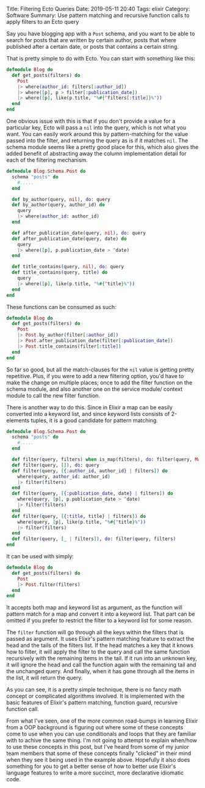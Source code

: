 Title: Filtering Ecto Queries
Date: 2019-05-11 20:40
Tags: elixir
Category: Software
Summary: Use pattern matching and recursive function calls to apply filters to an Ecto query

Say you have blogging app with a `Post` schema, and you want to be able to search for posts that are written by certain author, posts that where published after a certain date, or posts that contains a certain string.

That is pretty simple to do with Ecto. You can start with something like this:

```elixir
defmodule Blog do
  def get_posts(filters) do
    Post
    |> where(author_id: filters[:author_id])
    |> where([p], p > filter[:publication_date])
    |> where([p], like(p.title, "%#{^filters[:title]}%"))
  end
end
```

One obvious issue with this is that if you don't provide a value for a particular key, Ecto will pass a `nil` into the query, which is not what you want. You can easily work around this by pattern-matching for the value passed into the filter, and returning the query as is if it matches `nil`. The schema module seems like a pretty good place for this, which also gives the added benefit of abstracting away the column implementation detail for each of the filtering mechanism.

```elixir
defmodule Blog.Schema.Post do
  schema "posts" do
    #.....
  end

  def by_author(query, nil), do: query
  def by_author(query, author_id) do
    query
    |> where(author_id: author_id)
  end

  def after_publication_date(query, nil), do: query
  def after_publication_date(query, date) do
    query
    |> where([p], p.publication_date > ^date)
  end

  def title_contains(query, nil), do: query
  def title_contains(query, title) do
    query
    |> where([p], like(p.title, "%#{^title}%"))
  end
end
```

These functions can be consumed as such:

```elixir
defmodule Blog do
  def get_posts(filters) do
    Post
    |> Post.by_author(filter[:author_id])
    |> Post.after_publication_date(filter[:publication_date])
    |> Post.title_contains(filter[:title])
  end
end
```

So far so good, but all the match-clauses for the `nil` value is getting pretty repetitive. Plus, if you were to add a new filtering option, you'd have to make the change on multiple places; once to add the filter function on the schema module, and also another one on the service module/ context module to call the new filter function.

There is another way to do this. Since in Elixir a map can be easily converted into a keyword list, and since keyword lists consists of 2-elements tuples, it is a good candidate for pattern matching.

```elixir
defmodule Blog.Schema.Post do
  schema "posts" do
    #.....
  end

  def filter(query, filters) when is_map(filters), do: filter(query, Map.to_list(filters))
  def filter(query, []), do: query
  def filter(query, [{:author_id, author_id} | filters]) do
    where(query, author_id: author_id)
    |> filter(filters)
  end
  def filter(query, [{:publication_date, date} | filters]) do
    where(query, [p], p.publication_date > ^date)
    |> filter(filters)
  end
  def filter(query, [{:title, title} | filters]) do
    where(query, [p], like(p.title, "%#{^title}%"))
    |> filter(filters)
  end
  def filter(query, [_ | filters]), do: filter(query, filters)
end
```

It can be used with simply:

```elixir
defmodule Blog do
  def get_posts(filters) do
    Post
    |> Post.filter(filters)
  end
end
```

It accepts both map and keyword list as argument, as the function will pattern match for a map and convert it into a keyword list. That part can be omitted if you prefer to restrict the filter to a keyword list for some reason.

The `filter` function will go through all the keys within the filters that is passed as argument. It uses Elixir's pattern matching feature to extract the head and the tails of the filters list. If the head matches a key that it knows how to filter, it will apply the filter to the query and call the same function recursively with the remaining items in the tail. If it run into an unknown key, it will ignore the head and call the function again with the remaining tail and the unchanged query. And finally, when it has gone through all the items in the list, it will return the query.

As you can see, it is a pretty simple technique, there is no fancy math concept or complicated algorithms involved. It is implemented with the basic features of Elixir's pattern matching, function guard, recursive function call.

From what I've seen, one of the more common road-bumps in learning Elixir from a OOP background is figuring out where some of these concepts come to use when you can use conditionals and loops that they are familiar with to achive the same thing. I'm not going to attempt to explain when/how to use these concepts in this post, but I've heard from some of my junior team members that some of these concepts finally "clicked" in their mind when they see it being used in the example above. Hopefully it also does something for you to get a better sense of how to better use Elixir's language features to write a more succinct, more declarative idiomatic code.
